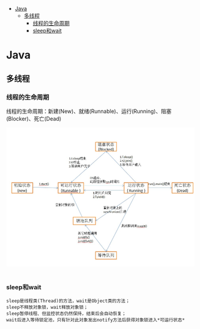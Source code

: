 <!-- MarkdownTOC -->

- [Java](#java)
    + [多线程](#多线程)
        * [线程的生命周期](#线程的生命周期)
        * [sleep和wait](#sleep和wait)

<!-- /MarkdownTOC -->

# Java
## 多线程
### 线程的生命周期
线程的生命周期：新建(New)、就绪(Runnable)、运行(Running)、阻塞(Blocker)、死亡(Dead)
<div align="center"> <img src="../pictures//thread.jpg"/> </div><br>

### sleep和wait
```
sleep是线程类(Thread)的方法，wait是Object类的方法；
sleep不释放对象锁，wait释放对象锁；
sleep暂停线程、但监控状态仍然保持，结束后会自动恢复；
wait后进入等待锁定池，只有针对此对象发出notify方法后获得对象锁进入*可运行状态*
```


